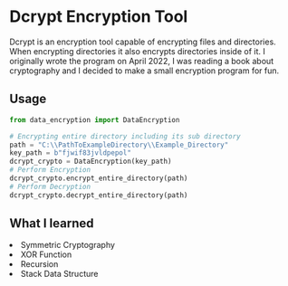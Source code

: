 # Dcrypt Encryption Tool

Dcrypt is an encryption tool capable of encrypting files and directories. When encrypting directories it also encrypts directories inside of it. I originally wrote the program on April 2022, I was reading a book about cryptography and I decided to make a small encryption program for fun.

## Usage

```python
from data_encryption import DataEncryption

# Encrypting entire directory including its sub directory
path = "C:\\PathToExampleDirectory\\Example_Directory"
key_path = b"fjwif83jvldpepol"
dcrypt_crypto = DataEncryption(key_path)
# Perform Encryption
dcrypt_crypto.encrypt_entire_directory(path)
# Perform Decryption
dcrypt_crypto.decrypt_entire_directory(path)

```

## What I learned

<li>Symmetric Cryptography</li>
<li>XOR Function</li>
<li>Recursion</li>
<li>Stack Data Structure</li>

